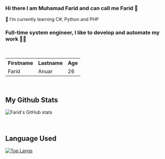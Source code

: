 ### Hi there I am Muhamad Farid and can call me Farid 👋

<!--
**faridanuar21/faridanuar21** is a ✨ _special_ ✨ repository because its `README.md` (this file) appears on your GitHub profile.

Here are some ideas to get you started:

- 🔭 I’m currently working on ...
- 🌱 I’m currently learning ...
- 👯 I’m looking to collaborate on ...
- 🤔 I’m looking for help with ...
- 💬 Ask me about ...
- 📫 How to reach me: ...
- 😄 Pronouns: ...
- ⚡ Fun fact: ...
-->

🌱 I’m currently learning C#, Python and PHP

<h3>Full-time system engineer, I like to develop and automate my work 👨‍💻 </h3>
<br>

<table style="width:100%">
  <tr>
    <th>Firstname</th>
    <th>Lastname</th> 
    <th>Age</th>
  </tr>
  <tr>
    <td>Farid</td>
    <td>Anuar</td>
    <td>26</td>
  </tr>
</table>

<br>

<h2>My Github Stats</h2>

![Farid's GitHub stats](https://github-readme-stats.vercel.app/api?username=faridanuar21&show_icons=true&theme=tokyonight)

<br>

<h2>Language Used</h2>

[![Top Langs](https://github-readme-stats.vercel.app/api/top-langs/?username=faridanuar21&layout=compact)](https://github.com/faridanuar21/github-readme-stats)




